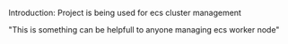 Introduction: Project is being used for ecs cluster management

"This is something can be helpfull to anyone managing ecs worker node"
